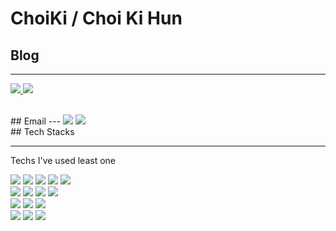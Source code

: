 
# **ChoiKi / Choi Ki Hun**


## Blog
---
 [<img src="https://img.shields.io/badge/Tistory-000000?style=flat-square&logo=Tistory&logoColor=white"/> ](https://choiki923.tistory.com)  [<img src="https://img.shields.io/badge/Naver-03C75A?style=flat-square&logo=Naver&logoColor=white"/> ](https://blog.naver.com/rlgns923)

</br>
## Email
---
<img src="https://img.shields.io/badge/rlgns923@naver.com-03C75A?style=flat-square&logo=Naver&logoColor=white"/> <img src="https://img.shields.io/badge/kihun0923@gmail.com-EA4335?style=flat-square&logo=Gmail&logoColor=white"/> 

</br>
## Tech Stacks

<!-- Line -->
___
Techs I've used least one <br/>

<img src="https://img.shields.io/badge/C-A8B9CC?style=flat-square&logo=C&logoColor=black"/> <img src="https://img.shields.io/badge/Python-3776AB?style=flat-square&logo=Python&logoColor=white"/> <img src="https://img.shields.io/badge/JAVA-1E8CBE?style=flat-square&logo=Java&logoColor=white"/> <img src="https://img.shields.io/badge/Spring-6DB33F?style=flat-square&logo=Spring&logoColor=white"/>  <img src="https://img.shields.io/badge/PHP-777BB4?style=flat-square&logo=PHP&logoColor=white"/> </br> <img src="https://img.shields.io/badge/iOS-000000?style=flat-square&logo=iOS&logoColor=white"/> <img src="https://img.shields.io/badge/SWift-F05138?style=flat-square&logo=Swift&logoColor=white"/> <img src="https://img.shields.io/badge/Android-3DDC84?style=flat-square&logo=Android&logoColor=white"/> <img src="https://img.shields.io/badge/Kotlin-7F52FF?style=flat-square&logo=Kotlin&logoColor=white"/> </br>  <img src="https://img.shields.io/badge/HTML-E34F26?style=flat-square&logo=HTML5&logoColor=white"/> <img src="https://img.shields.io/badge/CSS-1572B6?style=flat-square&logo=CSS3&logoColor=white"/> <img src="https://img.shields.io/badge/JavaScript-F7DF1E?style=flat-square&logo=JavaScript&logoColor=white"/> </br> <img src="https://img.shields.io/badge/Realm-39477F?style=flat-square&logo=Realm&logoColor=white"/> <img src="https://img.shields.io/badge/MySQL-4479A1?style=flat-square&logo=MySQL&logoColor=white"/> <img src="https://img.shields.io/badge/phpMyAdmin-6C78AF?style=flat-square&logo=phpMyAdmin&logoColor=white"/> 



 
